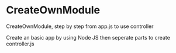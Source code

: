 # CreateOwnModule
CreateOwnModule, step by step from app.js to use controller

Create an basic app by using Node JS then seperate parts to create controller.js
